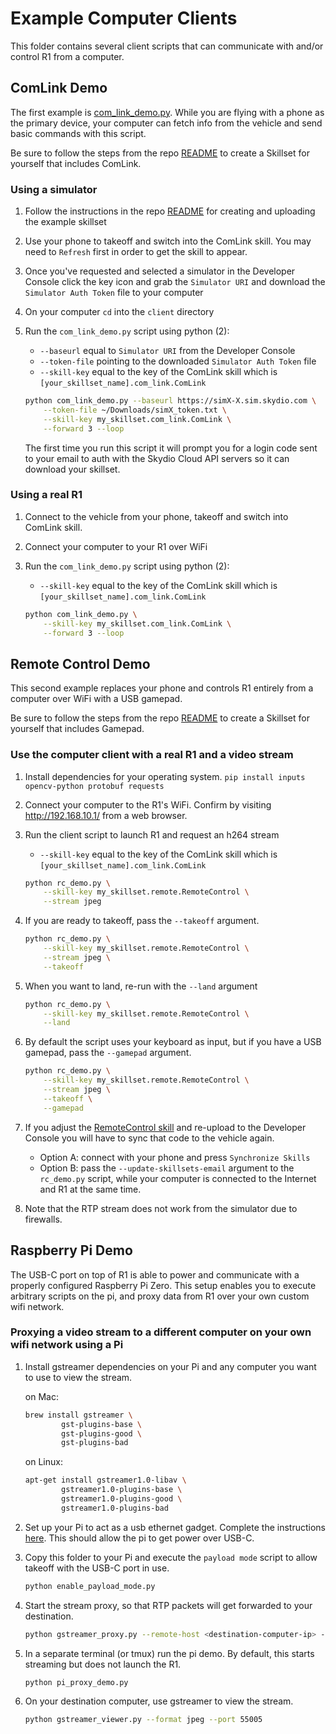 # Example Computer Clients

This folder contains several client scripts that can communicate with and/or control R1 from a computer.

## ComLink Demo

The first example is [com_link_demo.py](com_link_demo.py).
While you are flying with a phone as the primary device,
your computer can fetch info from the vehicle and send basic commands with this script.

Be sure to follow the steps from the repo [README](../README.md) to create a Skillset for yourself that includes ComLink.

### Using a simulator

1.  Follow the instructions in the repo [README](../README.md) for creating and uploading the example skillset
1.  Use your phone to takeoff and switch into the ComLink skill. You may need to `Refresh` first in order to get the skill to appear.
1.  Once you've requested and selected a simulator in the Developer Console click the key icon
    and grab the `Simulator URI` and download the `Simulator Auth Token` file to your computer
1.  On your computer `cd` into the `client` directory
1.  Run the `com_link_demo.py` script using python (2):

    - `--baseurl` equal to `Simulator URI` from the Developer Console
    - `--token-file` pointing to the downloaded `Simulator Auth Token` file
    - `--skill-key` equal to the key of the ComLink skill which is `[your_skillset_name].com_link.ComLink`

    ```sh
    python com_link_demo.py --baseurl https://simX-X.sim.skydio.com \
        --token-file ~/Downloads/simX_token.txt \
        --skill-key my_skillset.com_link.ComLink \
        --forward 3 --loop
    ```

    The first time you run this script it will prompt you for a login code sent to your email to auth
    with the Skydio Cloud API servers so it can download your skillset.


### Using a real R1

1. Connect to the vehicle from your phone, takeoff and switch into ComLink skill.
1. Connect your computer to your R1 over WiFi
1.  Run the `com_link_demo.py` script using python (2):

    - `--skill-key` equal to the key of the ComLink skill which is `[your_skillset_name].com_link.ComLink`

    ```sh
    python com_link_demo.py \
        --skill-key my_skillset.com_link.ComLink \
        --forward 3 --loop
    ```

## Remote Control Demo

This second example replaces your phone and controls R1 entirely from a computer over WiFi with a USB gamepad.

Be sure to follow the steps from the repo [README](../README.md) to create a Skillset for yourself that includes Gamepad.


### Use the computer client with a real R1 and a video stream

1. Install dependencies  for your operating system.
    `pip install inputs opencv-python protobuf requests`

1. Connect your computer to the R1's WiFi. Confirm by visiting http://192.168.10.1/ from a web browser.

1. Run the client script to launch R1 and request an h264 stream
    - `--skill-key` equal to the key of the ComLink skill which is `[your_skillset_name].com_link.ComLink`

    ```sh
    python rc_demo.py \
        --skill-key my_skillset.remote.RemoteControl \
        --stream jpeg
    ```

1. If you are ready to takeoff, pass the `--takeoff` argument.
    ```sh
    python rc_demo.py \
        --skill-key my_skillset.remote.RemoteControl \
        --stream jpeg \
        --takeoff
    ```

1. When you want to land, re-run with the `--land` argument
    ```sh
    python rc_demo.py \
        --skill-key my_skillset.remote.RemoteControl \
        --land
    ```

1. By default the script uses your keyboard as input, but if you have a USB gamepad, pass the `--gamepad` argument.
    ```sh
    python rc_demo.py \
        --skill-key my_skillset.remote.RemoteControl \
        --stream jpeg \
        --takeoff \
        --gamepad
    ```

1.  If you adjust the [RemoteControl skill](../skillset/remote.py) and re-upload to the Developer Console you will have to sync that
code to the vehicle again.
    - Option A: connect with your phone and press `Synchronize Skills`
    - Option B: pass the `--update-skillsets-email` argument to the `rc_demo.py` script,
    while your computer is connected to the Internet and R1 at the same time.

1. Note that the RTP stream does not work from the simulator due to firewalls.


## Raspberry Pi Demo

The USB-C port on top of R1 is able to power and communicate with a properly configured Raspberry Pi
Zero. This setup enables you to execute arbitrary scripts on the pi, and proxy data from R1 over
your own custom wifi network.

### Proxying a video stream to a different computer on your own wifi network using a Pi

1. Install gstreamer dependencies on your Pi and any computer you want to use to view the stream.

    on Mac:
    ```sh
    brew install gstreamer \
            gst-plugins-base \
            gst-plugins-good \
            gst-plugins-bad
    ```

    on Linux:
    ```sh
    apt-get install gstreamer1.0-libav \
            gstreamer1.0-plugins-base \
            gstreamer1.0-plugins-good \
            gstreamer1.0-plugins-bad
    ```

2. Set up your Pi to act as a usb ethernet gadget. Complete the instructions
    [here](raspberry_pi_zero/README.md). This should allow the pi to get power over USB-C.

3. Copy this folder to your Pi and execute the `payload mode` script to allow takeoff with the
    USB-C port in use.

    ```sh
    python enable_payload_mode.py
    ```

4. Start the stream proxy, so that RTP packets will get forwarded to your destination.

    ```sh
    python gstreamer_proxy.py --remote-host <destination-computer-ip> --remote-port 55005
    ```

5. In a separate terminal (or tmux) run the pi demo.
    By default, this starts streaming but does not launch the R1.

    ```sh
    python pi_proxy_demo.py
    ```

6. On your destination computer, use gstreamer to view the stream.

    ```sh
    python gstreamer_viewer.py --format jpeg --port 55005
